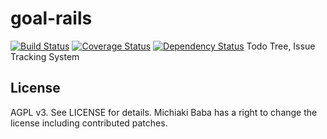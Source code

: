 goal-rails
==========
[![Build Status](https://travis-ci.org/publicle/goal-rails.svg)](https://travis-ci.org/publicle/goal-rails) [![Coverage Status](https://coveralls.io/repos/publicle/goal-rails/badge.png)](https://coveralls.io/r/publicle/goal-rails) [![Dependency Status](https://gemnasium.com/publicle/goal-rails.svg)](https://gemnasium.com/publicle/goal-rails)
Todo Tree, Issue Tracking System

## License
AGPL v3. See LICENSE for details.
Michiaki Baba has a right to change the license including contributed patches.
